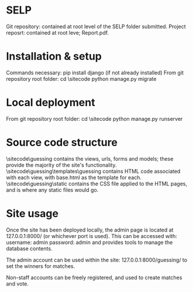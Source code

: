 SELP
====
Git repository: contained at root level of the SELP folder submitted.
Project reposrt: contained at root leve; Report.pdf.

Installation & setup
====
Commands necessary:
pip install django  (if not already installed)
From git repository root folder:
cd \sitecode
python manage.py migrate

Local deployment
===
From git repository root folder:
cd \sitecode
python manage.py runserver

Source code structure
===
\sitecode\guessing contains the views, urls, forms and models; these provide the majority of the site's functionality.
\sitecode\guessing\templates\guessing contains HTML code associated with each view, with base.html as the template for each.
\sitecode\guessing\static contains the CSS file applied to the HTML pages, and is where any static files would go.

Site usage
===
Once the site has been deployed locally, the admin page is located at 127.0.0.1:8000/ (or whichever port is used).
This can be accessed with:
  username: admin
  password: admin
and provides tools to manage the database contents.

The admin account can be used within the site: 127.0.0.1:8000/guessing/
to set the winners for matches.

Non-staff accounts can be freely registered, and used to create matches and vote.

